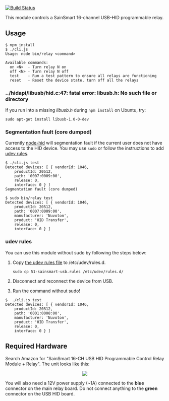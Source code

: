[![Build Status](https://travis-ci.org/mvines/relay.svg)](https://travis-ci.org/mvines/relay)

This module controls a SainSmart 16-channel USB-HID programmable relay. 
## Usage
```
$ npm install
$ ./cli.js
Usage: node bin/relay <command>

Available commands:
  on <N>  - Turn relay N on
  off <N> - Turn relay N off
  test    - Run a test pattern to ensure all relays are functioning
  reset   - Reset the device state, turn off all the relays

```

### ../hidapi/libusb/hid.c:47: fatal error: libusb.h: No such file or directory

If you run into a missing *libusb.h* during `npm install` on Ubuntu, try:

```
sudo apt-get install libusb-1.0-0-dev
```

### Segmentation fault (core dumped)

Currently [node-hid](https://github.com/node-hid/node-hid) will segmentation fault if the current user does not
have access to the HID device. You may use `sudo` or follow the instructions to add [udev rules](#udev-rules).

```
$ ./cli.js test
Detected devices: [ { vendorId: 1046,
    productId: 20512,
    path: '0007:0009:00',
    release: 0,
    interface: 0 } ]
Segmentation fault (core dumped)

$ sudo bin/relay test
Detected devices: [ { vendorId: 1046,
    productId: 20512,
    path: '0007:0009:00',
    manufacturer: 'Nuvoton',
    product: 'HID Transfer',
    release: 0,
    interface: 0 } ]

```

### udev rules

You can use this module without sudo by following the steps below:

1. Copy [the udev rules file](51-sainsmart-usb.rules) to /etc/udev/rules.d.

    ```
    sudo cp 51-sainsmart-usb.rules /etc/udev/rules.d/
    ```

2. Disconnect and reconnect the device from USB.

3. Run the command without sudo!

```
$  ./cli.js test
Detected devices: [ { vendorId: 1046,
    productId: 20512,
    path: '0001:0008:00',
    manufacturer: 'Nuvoton',
    product: 'HID Transfer',
    release: 0,
    interface: 0 } ]
```

## Required Hardware
Search Amazon for "SainSmart 16-CH USB HID Programmable Control Relay Module +
Relay".  The unit looks like this:

<p align="center">
<img src="https://github.com/mvines/relay/raw/master/relay.jpg"/>
</p>

You will also need a 12V power supply (~1A) connected to the **blue**
connector on the main relay board.  Do not connect anything to the **green** connector
on the USB HID board.


